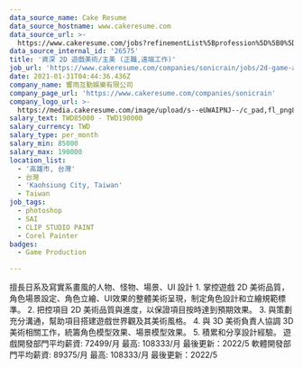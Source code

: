 ```yaml
---
data_source_name: Cake Resume
data_source_hostname: www.cakeresume.com
data_source_url: >-
  https://www.cakeresume.com/jobs?refinementList%5Bprofession%5D%5B0%5D=game-production&range%5Bsalary_range%5D%5Bmin%5D=1000000
data_source_internal_id: '26575'
title: '資深 2D 遊戲美術/主美 (正職,遠端工作)'
job_url: 'https://www.cakeresume.com/companies/sonicrain/jobs/2d-game-art-78ffae'
date: 2021-01-31T04:44:36.436Z
company_name: 響雨互動娛樂有限公司
company_page_url: 'https://www.cakeresume.com/companies/sonicrain'
company_logo_url: >-
  https://media.cakeresume.com/image/upload/s--eUWAIPNJ--/c_pad,fl_png8,h_200,w_200/v1665990604/lkyaecn994iyt3sjg5m7.png
salary_text: TWD85000 - TWD190000
salary_currency: TWD
salary_type: per_month
salary_min: 85000
salary_max: 190000
location_list:
  - '高雄市, 台灣'
  - 台灣
  - 'Kaohsiung City, Taiwan'
  - Taiwan
job_tags:
  - photoshop
  - SAI
  - CLIP STUDIO PAINT
  - Corel Painter
badges:
  - Game Production

---
```


擅長日系及寫實系畫風的人物、怪物、場景、UI 設計 1. 掌控遊戲 2D 美術品質，角色場景設定、角色立繪、UI效果的整體美術呈現，制定角色設計和立繪規範標準。 2. 把控項目 2D 美術品質與進度，以保證項目按時達到預期效果。 3. 與策劃充分溝通，幫助項目搭建遊戲世界觀及其美術風格。 4. 與 3D 美術負責人協調 3D 美術相關工作，統籌角色模型效果、場景模型效果。 5. 積累和分享設計經驗。 遊戲開發部門平均薪資: 72499/月 最高: 108333/月 最後更新：2022/5 軟體開發部門平均薪資: 89375/月 最高: 108333/月 最後更新：2022/5